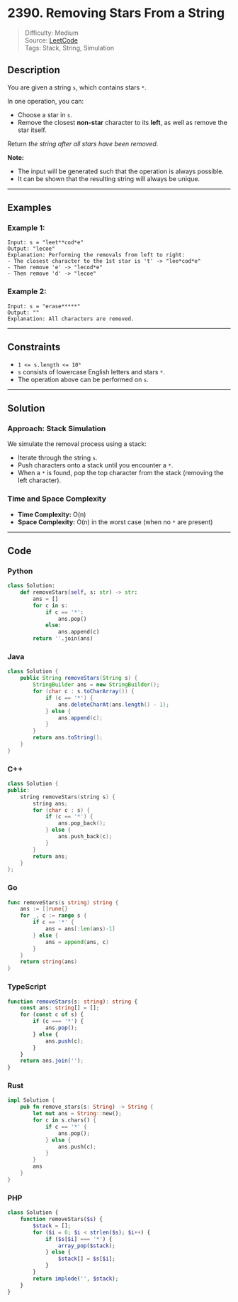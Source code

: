 # 2390. Removing Stars From a String

> Difficulty: Medium  
> Source: [LeetCode](https://leetcode.com/problems/removing-stars-from-a-string)  
> Tags: Stack, String, Simulation

## Description

You are given a string `s`, which contains stars `*`.

In one operation, you can:
- Choose a star in `s`.
- Remove the closest **non-star** character to its **left**, as well as remove the star itself.

Return *the string after all stars have been removed*.

**Note:**
- The input will be generated such that the operation is always possible.
- It can be shown that the resulting string will always be unique.

---

## Examples

### Example 1:
```
Input: s = "leet**cod*e"
Output: "lecoe"
Explanation: Performing the removals from left to right:
- The closest character to the 1st star is 't' -> "lee*cod*e"
- Then remove 'e' -> "lecod*e"
- Then remove 'd' -> "lecoe"
```

### Example 2:
```
Input: s = "erase*****"
Output: ""
Explanation: All characters are removed.
```

---

## Constraints

- `1 <= s.length <= 10⁵`
- `s` consists of lowercase English letters and stars `*`.
- The operation above can be performed on `s`.

---

## Solution

### Approach: Stack Simulation

We simulate the removal process using a stack:
- Iterate through the string `s`.
- Push characters onto a stack until you encounter a `*`.
- When a `*` is found, pop the top character from the stack (removing the left character).

### Time and Space Complexity

- **Time Complexity:** O(n)  
- **Space Complexity:** O(n) in the worst case (when no `*` are present)

---

## Code

### Python

```python
class Solution:
    def removeStars(self, s: str) -> str:
        ans = []
        for c in s:
            if c == '*':
                ans.pop()
            else:
                ans.append(c)
        return ''.join(ans)
```

### Java

```java
class Solution {
    public String removeStars(String s) {
        StringBuilder ans = new StringBuilder();
        for (char c : s.toCharArray()) {
            if (c == '*') {
                ans.deleteCharAt(ans.length() - 1);
            } else {
                ans.append(c);
            }
        }
        return ans.toString();
    }
}
```

### C++

```cpp
class Solution {
public:
    string removeStars(string s) {
        string ans;
        for (char c : s) {
            if (c == '*') {
                ans.pop_back();
            } else {
                ans.push_back(c);
            }
        }
        return ans;
    }
};
```

### Go

```go
func removeStars(s string) string {
	ans := []rune{}
	for _, c := range s {
		if c == '*' {
			ans = ans[:len(ans)-1]
		} else {
			ans = append(ans, c)
		}
	}
	return string(ans)
}
```

### TypeScript

```ts
function removeStars(s: string): string {
    const ans: string[] = [];
    for (const c of s) {
        if (c === '*') {
            ans.pop();
        } else {
            ans.push(c);
        }
    }
    return ans.join('');
}
```

### Rust

```rust
impl Solution {
    pub fn remove_stars(s: String) -> String {
        let mut ans = String::new();
        for c in s.chars() {
            if c == '*' {
                ans.pop();
            } else {
                ans.push(c);
            }
        }
        ans
    }
}
```

### PHP

```php
class Solution {
    function removeStars($s) {
        $stack = [];
        for ($i = 0; $i < strlen($s); $i++) {
            if ($s[$i] === '*') {
                array_pop($stack);
            } else {
                $stack[] = $s[$i];
            }
        }
        return implode('', $stack);
    }
}
```

